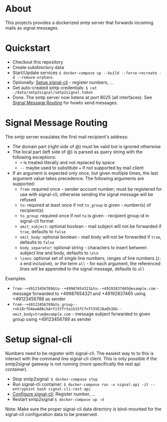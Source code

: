 # About
This projects provides a dockerized smtp server that forwards incoming mails as signal messages.

# Quickstart
- Checkout this repository
- Create subdirectory data
- Start/Update services `$ docker-compose up --build --force-recreate -d --remove-orphans`
- Optionally: [Setup signal-cli](#setup-signal-cli) - register numbers, ...
- Get auto-created smtp credentials: `$ cat ./data/smtp2signal/smtp2signal.token`
- Done. The smtp server now listens at port 8025 (all interfaces). See [Signal Message Routing](#signal-message-routing) for howto send messages.

# Signal Message Routing
The smtp server evaulates the first mail recipient's address:
- The domain part (right side of @) must be valid but is ignored otherwise
- The local part (left side of @) is parsed as query string with the following exceptions:
  * `+` is treated literally and not replaced by space
  * `--` maybe used to substitute `=` if not supported by mail client
- If an argument is expected only once, but given multiple times, the last argument value takes precedence. The following arguments are supported:
  * `from`: required once - sender account number; must be registered for use with signal-cli, otherwise sending the signal message will be refused
  * `to`:  required at least once if not `to_group` is given - number(s) of recipient(s)
  * `to_group`: required once if not `to` is given - recipient group id in signal-cli format
  * `omit_subject`: optional boolean - mail subject will not be forwarded if `true`, defaults to `false`
  * `omit_body`: optional boolean - mail body will not be forwarded if `true`, defaults to `false`
  * `body_separator`: optional string - characters to insert between subject line and body, defaults to `\n\n`
  * `lines`: optional set of single line numbers, ranges of line numbers (`2-4` end inclusive), or the term `all` - for each argument, the referenced lines will be appended to the signal message, defaults to `all`

Examples:
 - `from--+49123456789&to--+49987654321&to--+49192837465@example.com` - message forwarded to +49987654321 and +49192837465 using +49123456789 as sender
 - `from--+49123456789&to_group--+xh18rfD4ewA0AikA+Yi5tfrSaikS5fCfnTt5VEJAaQ%3D&--omit_body=true@example.com` - message subject forwarded to given group using +49123456789 as sender

# Setup signal-cli
Numbers need to be register with signal-cli. The easiest way to to this is interact with the command line signal-cli client. This is only possible if the smtp2signal gateway is not running (more specifically the rest api container).

- Stop smtp2signal: `$ docker-compose stop`
- Run signal-cli container: `$ docker-compose run -u signal-api -it --entrypoint bash signal-cli-rest-api`
- [Configure signal-cli](https://github.com/AsamK/signal-cli#usage): Register number, ...
- Restart smtp2signal `$ docker-compose up -d`

Note: Make sure the proper signal-cli data directory is bind-mounted for the signal-cli configuration data to be preserved.
